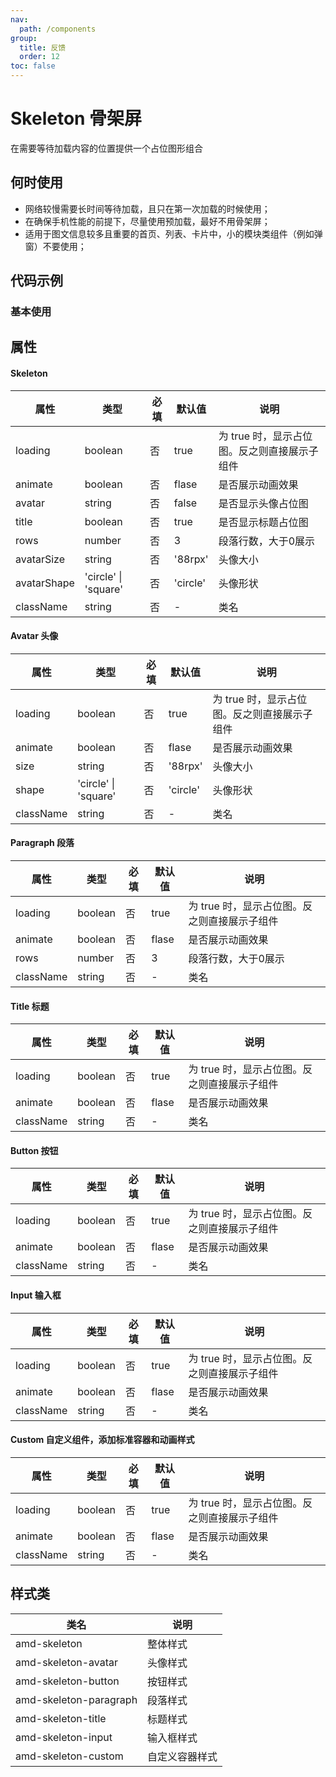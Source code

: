 ```yaml
---
nav:
  path: /components
group:
  title: 反馈
  order: 12
toc: false
---
```


#  Skeleton 骨架屏
在需要等待加载内容的位置提供一个占位图形组合
## 何时使用
- 网络较慢需要长时间等待加载，且只在第一次加载的时候使用；
- 在确保手机性能的前提下，尽量使用预加载，最好不用骨架屏；
- 适用于图文信息较多且重要的首页、列表、卡片中，小的模块类组件（例如弹窗）不要使用；

## 代码示例
### 基本使用
<code src='../../demo/pages/Skeleton'></code>

## 属性

#### Skeleton
| 属性 | 类型 | 必填 | 默认值 | 说明 |
| -----|-----|-----|-----|----- |
| loading | boolean  | 否 | true | 为 true 时，显示占位图。反之则直接展示子组件 |
| animate | boolean | 否 | flase | 是否展示动画效果 |
| avatar | string | 否 | false | 是否显示头像占位图 |
| title | boolean | 否 | true | 是否显示标题占位图 |
| rows | number | 否 | 3 | 段落行数，大于0展示 |
| avatarSize | string | 否 | '88rpx' | 头像大小 |
| avatarShape | 'circle' \| 'square' | 否 | 'circle' | 头像形状 |
| className | string | 否 | - | 类名 |

#### Avatar 头像
| 属性 | 类型 | 必填 | 默认值 | 说明 |
| -----|-----|-----|-----|----- |
| loading | boolean  | 否 | true | 为 true 时，显示占位图。反之则直接展示子组件 |
| animate | boolean | 否 | flase | 是否展示动画效果 |
| size | string | 否 | '88rpx' | 头像大小 |
| shape | 'circle' \| 'square' | 否 | 'circle' | 头像形状 |
| className | string | 否 | - | 类名 |

#### Paragraph 段落
| 属性 | 类型 | 必填 | 默认值 | 说明 |
| -----|-----|-----|-----|----- |
| loading | boolean  | 否 | true | 为 true 时，显示占位图。反之则直接展示子组件 |
| animate | boolean | 否 | flase | 是否展示动画效果 |
| rows | number | 否 | 3 | 段落行数，大于0展示 |
| className | string | 否 | - | 类名 |

#### Title 标题
| 属性 | 类型 | 必填 | 默认值 | 说明 |
| -----|-----|-----|-----|----- |
| loading | boolean  | 否 | true | 为 true 时，显示占位图。反之则直接展示子组件 |
| animate | boolean | 否 | flase | 是否展示动画效果 |
| className | string | 否 | - | 类名 |

#### Button 按钮
| 属性 | 类型 | 必填 | 默认值 | 说明 |
| -----|-----|-----|-----|----- |
| loading | boolean  | 否 | true | 为 true 时，显示占位图。反之则直接展示子组件 |
| animate | boolean | 否 | flase | 是否展示动画效果 |
| className | string | 否 | - | 类名 |
#### Input 输入框
| 属性 | 类型 | 必填 | 默认值 | 说明 |
| -----|-----|-----|-----|----- |
| loading | boolean  | 否 | true | 为 true 时，显示占位图。反之则直接展示子组件 |
| animate | boolean | 否 | flase | 是否展示动画效果 |
| className | string | 否 | - | 类名 |

#### Custom 自定义组件，添加标准容器和动画样式
| 属性 | 类型 | 必填 | 默认值 | 说明 |
| -----|-----|-----|-----|----- |
| loading | boolean  | 否 | true | 为 true 时，显示占位图。反之则直接展示子组件 |
| animate | boolean | 否 | flase | 是否展示动画效果 |
| className | string | 否 | - | 类名 |


## 样式类
| 类名 | 说明 |
| -----|-----|
| amd-skeleton | 整体样式 |
| amd-skeleton-avatar | 头像样式 |
| amd-skeleton-button | 按钮样式 |
| amd-skeleton-paragraph | 段落样式 |
| amd-skeleton-title | 标题样式 |
| amd-skeleton-input | 输入框样式 |
| amd-skeleton-custom | 自定义容器样式 |
